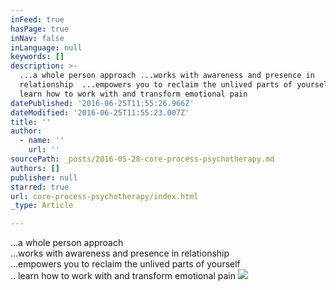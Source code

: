 ```yaml
---
inFeed: true
hasPage: true
inNav: false
inLanguage: null
keywords: []
description: >-
  ...a whole person approach ...works with awareness and presence in
  relationship  ...empowers you to reclaim the unlived parts of yourself ..
  learn how to work with and transform emotional pain 
datePublished: '2016-06-25T11:55:26.966Z'
dateModified: '2016-06-25T11:55:23.007Z'
title: ''
author:
  - name: ''
    url: ''
sourcePath: _posts/2016-05-28-core-process-psychotherapy.md
authors: []
publisher: null
starred: true
url: core-process-psychotherapy/index.html
_type: Article

---
```

...a whole person approach  
...works with awareness and presence in relationship   
...empowers you to reclaim the unlived parts of yourself  
.. learn how to work with and transform emotional pain ![](https://the-grid-user-content.s3-us-west-2.amazonaws.com/2114debb-58c6-42a7-846f-d52e22efd098.jpg)